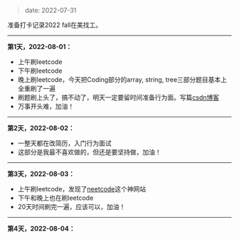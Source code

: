 
> date: 2022-07-31

准备打卡记录2022 fall在美找工。

---



**第1天，2022-08-01：**
- 上午刷leetcode
- 下午刷leetcode
- 晚上刷leetcode，今天把Coding部分的array, string, tree三部分题目基本上全重刷了一遍
- 刷题刷上头了，搞不动了，明天一定要留时间准备行为面。写篇[csdn博客](https://blog.csdn.net/qq_42122496/article/details/126119428)
- 万事开头难，加油！



---



**第2天，2022-08-02：**
- 一整天都在改简历，入门行为面试
- 这部分是我最不喜欢做的，但还是要坚持做，加油！



---



**第3天，2022-08-03：**
- 上午刷leetcode，发现了[neetcode](https://neetcode.io/)这个神网站
- 下午和晚上也在刷leetcode
- 20天时间刷完一遍，应该可以，加油！



---



**第4天，2022-08-04：**
